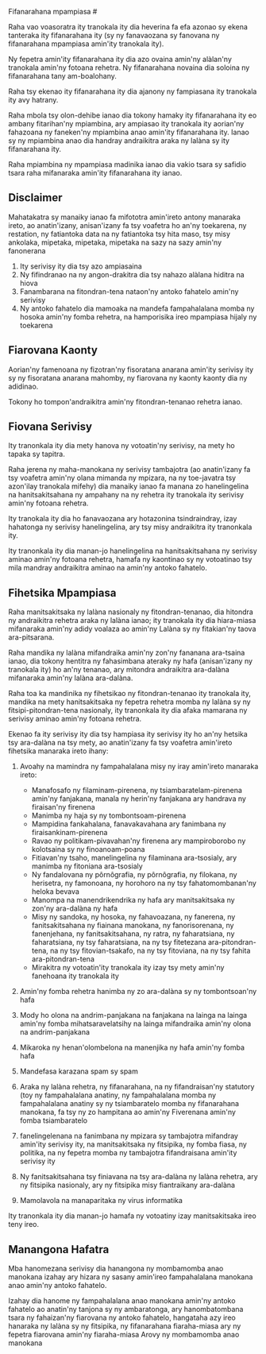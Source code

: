 Fifanarahana mpampiasa #

Raha vao voasoratra ity tranokala ity dia heverina fa efa azonao sy ekena tanteraka ity fifanarahana ity (sy ny fanavaozana sy fanovana ny fifanarahana mpampiasa amin'ity tranokala ity).

Ny fepetra amin'ity fifanarahana ity dia azo ovaina amin'ny alàlan'ny tranokala amin'ny fotoana rehetra. Ny fifanarahana novaina dia soloina ny fifanarahana tany am-boalohany.

Raha tsy ekenao ity fifanarahana ity dia ajanony ny fampiasana ity tranokala ity avy hatrany.

Raha mbola tsy olon-dehibe ianao dia tokony hamaky ity fifanarahana ity eo ambany fitarihan'ny mpiambina, ary ampiasao ity tranokala ity aorian'ny fahazoana ny faneken'ny mpiambina anao amin'ity fifanarahana ity. Ianao sy ny mpiambina anao dia handray andraikitra araka ny lalàna sy ity fifanarahana ity.

Raha mpiambina ny mpampiasa madinika ianao dia vakio tsara sy safidio tsara raha mifanaraka amin'ity fifanarahana ity ianao.

## Disclaimer

Mahatakatra sy manaiky ianao fa mifototra amin'ireto antony manaraka ireto, ao anatin'izany, anisan'izany fa tsy voafetra ho an'ny toekarena, ny restation, ny fatiantoka data na ny fatiantoka tsy hita maso, tsy misy ankolaka, mipetaka, mipetaka, mipetaka na sazy na sazy amin'ny fanonerana

1. Ity serivisy ity dia tsy azo ampiasaina
1. Ny fifindranao na ny angon-drakitra dia tsy nahazo alàlana hiditra na hiova
1. Fanambarana na fitondran-tena nataon'ny antoko fahatelo amin'ny serivisy
1. Ny antoko fahatelo dia mamoaka na mandefa fampahalalana momba ny hosoka amin'ny fomba rehetra, na hamporisika ireo mpampiasa hijaly ny toekarena

## Fiarovana Kaonty

Aorian'ny famenoana ny fizotran'ny fisoratana anarana amin'ity serivisy ity sy ny fisoratana anarana mahomby, ny fiarovana ny kaonty kaonty dia ny adidinao.

Tokony ho tompon'andraikitra amin'ny fitondran-tenanao rehetra ianao.

## Fiovana Serivisy

Ity tranonkala ity dia mety hanova ny votoatin'ny serivisy, na mety ho tapaka sy tapitra.

Raha jerena ny maha-manokana ny serivisy tambajotra (ao anatin'izany fa tsy voafetra amin'ny olana mimanda ny mpizara, na ny toe-javatra tsy azon'ilay tranokala mifehy) dia manaiky ianao fa manana zo hanelingelina na hanitsakitsahana ny ampahany na ny rehetra ity tranokala ity serivisy amin'ny fotoana rehetra.

Ity tranokala ity dia ho fanavaozana ary hotazonina tsindraindray, izay hahatonga ny serivisy hanelingelina, ary tsy misy andraikitra ity tranonkala ity.

Ity tranonkala ity dia manan-jo hanelingelina na hanitsakitsahana ny serivisy aminao amin'ny fotoana rehetra, hamafa ny kaontinao sy ny votoatinao tsy mila mandray andraikitra aminao na amin'ny antoko fahatelo.

## Fihetsika Mpampiasa

Raha manitsakitsaka ny lalàna nasionaly ny fitondran-tenanao, dia hitondra ny andraikitra rehetra araka ny lalàna ianao; ity tranokala ity dia hiara-miasa mifanaraka amin'ny adidy voalaza ao amin'ny Lalàna sy ny fitakian'ny taova ara-pitsarana.

Raha mandika ny lalàna mifandraika amin'ny zon'ny fananana ara-tsaina ianao, dia tokony hentitra ny fahasimbana ateraky ny hafa (anisan'izany ny tranokala ity) ho an'ny tenanao, ary mitondra andraikitra ara-dalàna mifanaraka amin'ny lalàna ara-dalàna.

Raha toa ka mandinika ny fihetsikao ny fitondran-tenanao ity tranokala ity, mandika na mety hanitsakitsaka ny fepetra rehetra momba ny lalàna sy ny fitsipi-pitondran-tena nasionaly, ity tranonkala ity dia afaka mamarana ny serivisy aminao amin'ny fotoana rehetra.

Ekenao fa ity serivisy ity dia tsy hampiasa ity serivisy ity ho an'ny hetsika tsy ara-dalàna na tsy mety, ao anatin'izany fa tsy voafetra amin'ireto fihetsika manaraka ireto ihany:

1. Avoahy na mamindra ny fampahalalana misy ny iray amin'ireto manaraka ireto:

   * Manafosafo ny filaminam-pirenena, ny tsiambaratelam-pirenena amin'ny fanjakana, manala ny herin'ny fanjakana ary handrava ny firaisan'ny firenena
   * Manimba ny haja sy ny tombontsoam-pirenena
   * Mampidina fankahalana, fanavakavahana ary fanimbana ny firaisankinam-pirenena
   * Ravao ny politikam-pivavahan'ny firenena ary mampiroborobo ny kolotsaina sy ny finoanoam-poana
   * Fitiavan'ny tsaho, manelingelina ny filaminana ara-tsosialy, ary manimba ny fitoniana ara-tsosialy
   * Ny fandalovana ny pôrnôgrafia, ny pôrnôgrafia, ny filokana, ny herisetra, ny famonoana, ny horohoro na ny tsy fahatomombanan'ny heloka bevava
   * Manompa na manendrikendrika ny hafa ary manitsakitsaka ny zon'ny ara-dalàna ny hafa
   * Misy ny sandoka, ny hosoka, ny fahavoazana, ny fanerena, ny fanitsakitsahana ny fiainana manokana, ny fanorisorenana, ny fanenjehana, ny fanitsakitsahana, ny ratra, ny faharatsiana, ny faharatsiana, ny tsy faharatsiana, na ny tsy fitetezana ara-pitondran-tena, na ny tsy fitovian-tsakafo, na ny tsy fitoviana, na ny tsy fahita ara-pitondran-tena
   * Mirakitra ny votoatin'ity tranokala ity izay tsy mety amin'ny fanehoana ity tranokala ity

1. Amin'ny fomba rehetra hanimba ny zo ara-dalàna sy ny tombontsoan'ny hafa
1. Mody ho olona na andrim-panjakana na fanjakana na lainga na lainga amin'ny fomba mihatsaravelatsihy na lainga mifandraika amin'ny olona na andrim-panjakana
1. Mikaroka ny henan'olombelona na manenjika ny hafa amin'ny fomba hafa
1. Mandefasa karazana spam sy spam
1. Araka ny lalàna rehetra, ny fifanarahana, na ny fifandraisan'ny statutory (toy ny fampahalalana anatiny, ny fampahalalana momba ny fampahalalana anatiny sy ny tsiambaratelo momba ny fifanarahana manokana, fa tsy ny zo hampitana ao amin'ny Fiverenana amin'ny fomba tsiambaratelo
1. fanelingelenana na fanimbana ny mpizara sy tambajotra mifandray amin'ity serivisy ity, na manitsakitsaka ny fitsipika, ny fomba fiasa, ny politika, na ny fepetra momba ny tambajotra fifandraisana amin'ity serivisy ity
1. Ny fanitsakitsahana tsy finiavana na tsy ara-dalàna ny lalàna rehetra, ary ny fitsipika nasionaly, ary ny fitsipika misy fiantraikany ara-dalàna
1. Mamolavola na manaparitaka ny virus informatika

Ity tranonkala ity dia manan-jo hamafa ny votoatiny izay manitsakitsaka ireo teny ireo.

## Manangona Hafatra

Mba hanomezana serivisy dia hanangona ny mombamomba anao manokana izahay ary hizara ny sasany amin'ireo fampahalalana manokana anao amin'ny antoko fahatelo.

Izahay dia hanome ny fampahalalana anao manokana amin'ny antoko fahatelo ao anatin'ny tanjona sy ny ambaratonga, ary hanombatombana tsara ny fahaizan'ny fiarovana ny antoko fahatelo, hangataha azy ireo hanaraka ny lalàna sy ny fitsipika, ny fifanarahana fiaraha-miasa ary ny fepetra fiarovana amin'ny fiaraha-miasa Arovy ny mombamomba anao manokana